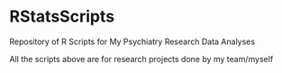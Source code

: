 # RStatsScripts
Repository of R Scripts for My Psychiatry Research Data Analyses

All the scripts above are for research projects done by my team/myself
